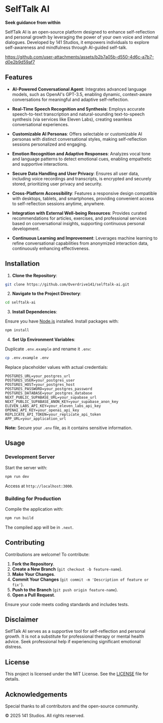 # SelfTalk AI

**Seek guidance from within**

SelfTalk AI is an open-source platform designed to enhance self-reflection and personal growth by leveraging the power of your own voice and internal dialogues. Developed by 141 Studios, it empowers individuals to explore self-awareness and mindfulness through AI-guided self-talk.

https://github.com/user-attachments/assets/b2b7a05b-d550-4d6c-a7b7-d0e2b9d59af7


## Features

- **AI-Powered Conversational Agent**: Integrates advanced language models, such as OpenAI's GPT-3.5, enabling dynamic, context-aware conversations for meaningful and adaptive self-reflection.

- **Real-Time Speech Recognition and Synthesis**: Employs accurate speech-to-text transcription and natural-sounding text-to-speech synthesis (via services like Eleven Labs), creating seamless conversational experiences.

- **Customizable AI Personas**: Offers selectable or customizable AI personas with distinct conversational styles, making self-reflection sessions personalized and engaging.

- **Emotion Recognition and Adaptive Responses**: Analyzes vocal tone and language patterns to detect emotional cues, enabling empathetic and supportive interactions.

- **Secure Data Handling and User Privacy**: Ensures all user data, including voice recordings and transcripts, is encrypted and securely stored, prioritizing user privacy and security.

- **Cross-Platform Accessibility**: Features a responsive design compatible with desktops, tablets, and smartphones, providing convenient access to self-reflection sessions anytime, anywhere.

- **Integration with External Well-being Resources**: Provides curated recommendations for articles, exercises, and professional services based on conversational insights, supporting continuous personal development.

- **Continuous Learning and Improvement**: Leverages machine learning to refine conversational capabilities from anonymized interaction data, continuously enhancing effectiveness.

## Installation

1. **Clone the Repository**:

```bash
git clone https://github.com/Overdrive141/selftalk-ai.git
```

2. **Navigate to the Project Directory**:

```bash
cd selftalk-ai
```

3. **Install Dependencies**:

Ensure you have [Node.js](https://nodejs.org/) installed. Install packages with:

```bash
npm install
```

4. **Set Up Environment Variables**:

Duplicate `.env.example` and rename it `.env`:

```bash
cp .env.example .env
```

Replace placeholder values with actual credentials:

```
POSTGRES_URL=your_postgres_url
POSTGRES_USER=your_postgres_user
POSTGRES_HOST=your_postgres_host
POSTGRES_PASSWORD=your_postgres_password
POSTGRES_DATABASE=your_postgres_database
NEXT_PUBLIC_SUPABASE_URL=your_supabase_url
NEXT_PUBLIC_SUPABASE_ANON_KEY=your_supabase_anon_key
ELEVEN_LABS_API_KEY=your_eleven_labs_api_key
OPENAI_API_KEY=your_openai_api_key
REPLICATE_API_TOKEN=your_replicate_api_token
APP_URL=your_application_url
```

**Note:** Secure your `.env` file, as it contains sensitive information.

## Usage

### Development Server

Start the server with:

```bash
npm run dev
```

Access at `http://localhost:3000`.

### Building for Production

Compile the application with:

```bash
npm run build
```

The compiled app will be in `.next`.

## Contributing

Contributions are welcome! To contribute:

1. **Fork the Repository**.
2. **Create a New Branch** (`git checkout -b feature-name`).
3. **Make Your Changes**.
4. **Commit Your Changes** (`git commit -m 'Description of feature or fix'`).
5. **Push to the Branch** (`git push origin feature-name`).
6. **Open a Pull Request**.

Ensure your code meets coding standards and includes tests.

## Disclaimer

SelfTalk AI serves as a supportive tool for self-reflection and personal growth. It is not a substitute for professional therapy or mental health advice. Seek professional help if experiencing significant emotional distress.

## License

This project is licensed under the MIT License. See the [LICENSE](LICENSE) file for details.

## Acknowledgements

Special thanks to all contributors and the open-source community.

© 2025 141 Studios. All rights reserved.

